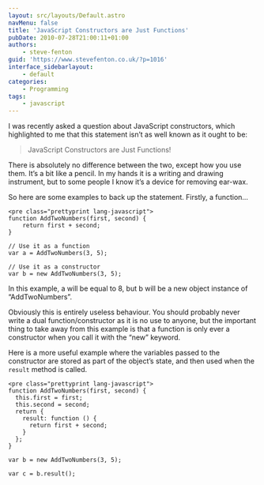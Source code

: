 ```yaml
---
layout: src/layouts/Default.astro
navMenu: false
title: 'JavaScript Constructors are Just Functions'
pubDate: 2010-07-28T21:00:11+01:00
authors:
    - steve-fenton
guid: 'https://www.stevefenton.co.uk/?p=1016'
interface_sidebarlayout:
    - default
categories:
    - Programming
tags:
    - javascript
---
```


I was recently asked a question about JavaScript constructors, which highlighted to me that this statement isn’t as well known as it ought to be:

> JavaScript Constructors are Just Functions!

There is absolutely no difference between the two, except how you use them. It’s a bit like a pencil. In my hands it is a writing and drawing instrument, but to some people I know it’s a device for removing ear-wax.

So here are some examples to back up the statement. Firstly, a function…

```
<pre class="prettyprint lang-javascript">
function AddTwoNumbers(first, second) {
    return first + second;
}

// Use it as a function
var a = AddTwoNumbers(3, 5);

// Use it as a constructor
var b = new AddTwoNumbers(3, 5);
```
In this example, a will be equal to 8, but b will be a new object instance of “AddTwoNumbers”.

Obviously this is entirely useless behaviour. You should probably never write a dual function/constructor as it is no use to anyone, but the important thing to take away from this example is that a function is only ever a constructor when you call it with the “new” keyword.

Here is a more useful example where the variables passed to the constructor are stored as part of the object’s state, and then used when the `result` method is called.

```
<pre class="prettyprint lang-javascript">
function AddTwoNumbers(first, second) {
  this.first = first;
  this.second = second;
  return {
    result: function () {
      return first + second;
    }
  };
}

var b = new AddTwoNumbers(3, 5);

var c = b.result();
```
